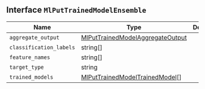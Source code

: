 ## Interface `MlPutTrainedModelEnsemble`

| Name | Type | Description |
| - | - | - |
| `aggregate_output` | [MlPutTrainedModelAggregateOutput](./MlPutTrainedModelAggregateOutput.md) | &nbsp; |
| `classification_labels` | string[] | &nbsp; |
| `feature_names` | string[] | &nbsp; |
| `target_type` | string | &nbsp; |
| `trained_models` | [MlPutTrainedModelTrainedModel](./MlPutTrainedModelTrainedModel.md)[] | &nbsp; |
